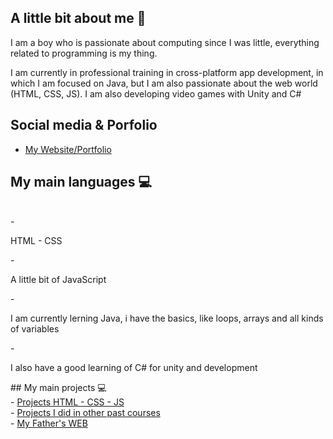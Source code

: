## A little bit about me 👾
<p>I am a boy who is passionate about computing since I was little, everything related to programming is my thing.</p>
<p>I am currently in professional training in cross-platform app development, in which I am focused on Java, but I am also passionate about the web world (HTML, CSS, JS). I am also developing video games with Unity and C#</p>

## Social media & Porfolio
- <a href="https://aleixribalta.com">My Website/Portfolio</a>

## My main languages 💻
<br>
- <p>HTML - CSS</p>
- <p>A little bit of JavaScript</p>
- <p>I am currently lerning Java, i have the basics, like loops, arrays and all kinds of variables</p>
- <p>I also have a good learning of C# for unity and development</p>
## My main projects 💻
<br>
- <a href="https://github.com/ribalta23/MyProjectsHTML-CSS-JS">Projects HTML - CSS - JS</a>
<br>
- <a href="https://github.com/ribalta23/SMX-Projects">Projects I did in other past courses</a>
<br>
- <a href="https://github.com/ribalta23/FusteriaJoanRibalta">My Father's WEB</a>
